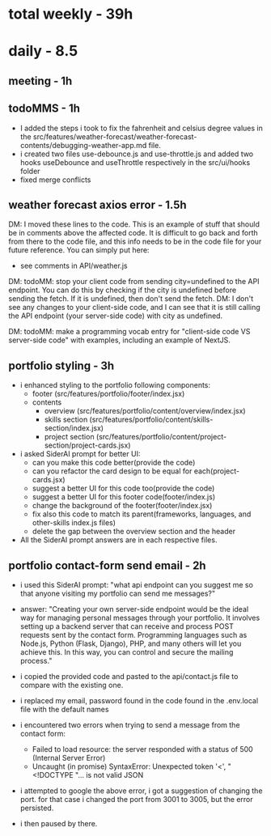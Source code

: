 # total weekly - 39h

# daily - 8.5

## meeting - 1h

## todoMMS - 1h
* I added the steps i took to fix the fahrenheit and celsius degree values in the src/features/weather-forecast/weather-forecast-contents/debugging-weather-app.md file.
* i created two files use-debounce.js and use-throttle.js and added two hooks useDebounce and useThrottle respectively in the src/ui/hooks folder
* fixed merge conflicts

## weather forecast axios error - 1.5h
DM: I moved these lines to the code. This is an example of stuff that should be in comments above the affected code. It is difficult to go back and forth from there to the code file, and this info needs to be in the code file for your future reference. You can simply put here:
* see comments in API/weather.js

DM: todoMM: stop your client code from sending city=undefined to the API endpoint. You can do this by checking if the city is undefined before sending the fetch. If it is undefined, then don't send the fetch. DM: I don't see any changes to your client-side code, and I can see that it is still calling the API endpoint (your server-side code) with city as undefined. 

DM: todoMM: make a programming vocab entry for "client-side code VS server-side code" with examples, including an example of NextJS. 

## portfolio styling - 3h
* i enhanced styling to the portfolio following components:
  * footer (src/features/portfolio/footer/index.jsx)
  * contents
    * overview (src/features/portfolio/content/overview/index.jsx)
    * skills section (src/features/portfolio/content/skills-section/index.jsx)
    * project section (src/features/portfolio/content/project-section/project-cards.jsx)
* i asked SiderAI prompt for better UI:
  * can you make this code better(provide the code)
  * can you refactor the card design to be equal for each(project-cards.jsx)
  * suggest a better UI for this code too(provide the code)
  * suggest a better UI for this footer code(footer/index.js)
  * change the background of the footer(footer/index.jsx)
  * fix also this code to match its parent(frameworks, languages, and other-skills index.js files)
  * delete the gap between the overview section and the header
* All the SiderAI prompt answers are in each respective files.

## portfolio contact-form send email - 2h
* i used this SiderAI prompt: "what api endpoint can you suggest me so that anyone visiting my portfolio can send me messages?"
* answer: "Creating your own server-side endpoint would be the ideal way for managing personal messages through your portfolio. It involves setting up a backend server that can receive and process POST requests sent by the contact form. Programming languages such as Node.js, Python (Flask, Django), PHP, and many others will let you achieve this. In this way, you can control and secure the mailing process."
* i copied the provided code and pasted to the api/contact.js file to compare with the existing one.
* i replaced my email, password found in the code found in the .env.local file with the default names 
* i encountered two errors when trying to send a message from the contact form:
  * Failed to load resource: the server responded with a status of 500 (Internal Server Error)
  * Uncaught (in promise) SyntaxError: Unexpected token '<', "<!DOCTYPE "... is not valid JSON

* i attempted to google the above error, i got a suggestion of changing the port. for that case i changed the port from 3001 to 3005, but the error persisted.
* i then paused by there.